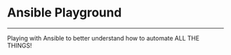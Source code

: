 # Ansible Playground

---

Playing with Ansible to better understand how to automate ALL THE THINGS!
